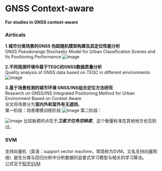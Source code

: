 # GNSS Context-aware
__For studies in GNSS context-aware__
### Airticals
**1.城市分类场景的GNSS 伪距随机模型构建及其定位性能分析**</br>
GNSS Pseudorange Stochastic Model for Urban Classification Scenes and Its Positioning Performance
![image](https://github.com/Withoutwaxwqy/Daily-Record/assets/42163472/88126de5-6c3c-4be7-bd0f-448a8300e509)    


**2.不同观测环境中基于TEQC的GNSS数据质量分析**   
Quality analysis of GNSS data based on TEQC in different environments
![image](https://github.com/Withoutwaxwqy/Daily-Record/assets/42163472/107643a1-7f73-42b3-8145-c67ad2b101a1)    

**3.基于场景检测的城市环境 GNSS/INS组合定位方法研究**    
Research on GNSS/INS Integrated Positioning Method for Urban Environment Based on Context Aware    
论文将场景分为**室内外和室外有无遮挡**。    
第一阶段：场景建模训练阶段
![image](https://github.com/Withoutwaxwqy/Daily-Record/assets/42163472/e874581b-ceb1-43da-a385-62c20c2925f5)
第二阶段：

![image](https://github.com/Withoutwaxwqy/Daily-Record/assets/42163472/4bf7d779-fc74-459a-983e-762b837a5437)
比较新颖的点在于***卫星方位角空缺度***，这个衡量标准在其他地方也见到过。


### SVM
支持向量机（英语：support vector machine，常简称为SVM，又名支持向量网络）是在分类与回归分析中分析数据的监督式学习模型与相关的学习算法。   
公式见于[知乎SVM](https://zhuanlan.zhihu.com/p/49331510)   
